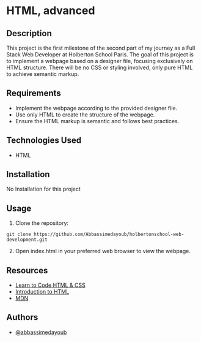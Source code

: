 
# HTML, advanced

## Description
This project is the first milestone of the second part of my journey as a Full Stack Web Developer at Holberton School Paris. The goal of this project is to implement a webpage based on a designer file, focusing exclusively on HTML structure. There will be no CSS or styling involved, only pure HTML to achieve semantic markup.
## Requirements
- Implement the webpage according to the provided designer file.
- Use only HTML to create the structure of the webpage.
- Ensure the HTML markup is semantic and follows best practices.
## Technologies Used
- HTML
## Installation
No Installation for this project
## Usage
1. Clone the repository:

```
git clone https://github.com/Abbassimedayoub/holbertonschool-web-development.git
```
2. Open index.html in your preferred web browser to view the webpage.
## Resources
- [Learn to Code HTML & CSS ](https://intranet.hbtn.io/projects/2062#:~:text=Learn%20to%20Code%20HTML%20%26%20CSS)
- [Introduction to HTML](https://intranet.hbtn.io/projects/2062#:~:text=Introduction%20to%20HTML)
- [MDN](https://intranet.hbtn.io/projects/2062#:~:text=Introduction%20to%20HTML-,MDN,-Learning%20Objectives)

## Authors

- [@abbassimedayoub](https://www.github.com/abbassimedayoub)

